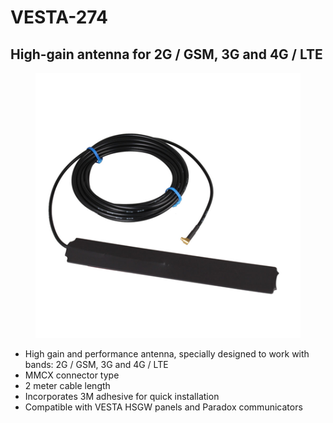 # VESTA-274

## High-gain antenna for 2G / GSM, 3G and 4G / LTE

<figure><img src=".gitbook/assets/image (2) (1) (1) (1) (1) (1) (1).png" alt=""><figcaption></figcaption></figure>

* High gain and performance antenna, specially designed to work with bands: 2G / GSM, 3G and 4G / LTE
* MMCX connector type
* 2 meter cable length
* Incorporates 3M adhesive for quick installation
* Compatible with VESTA HSGW panels and Paradox communicators
